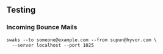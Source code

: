 ## Testing

### Incoming Bounce Mails

```
swaks --to someone@example.com --from supun@hyvor.com \
  --server localhost --port 1025
```
